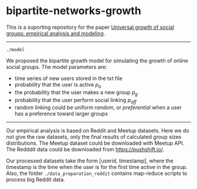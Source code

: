 # bipartite-networks-growth

This is a suporting repository for the paper [Universal growth of social groups: empirical analysis and modeling](https://arxiv.org/abs/2206.06732).

---

`./model`

We proposed the bipartite growth model for simulating the growth of online social groups. The model parameters are:
- time series of new users stored in the txt file
- probability that the user is active $p_a$
- the probability that the user makes a new group $p_g$
- probability that the user perform social linking $p_{aff}$
- random linking could be uniform $random$, or $preferential$ when a user has a preference toward larger groups

---

Our empirical analysis is based on Reddit and Meetup datasets. Here we do not give the raw datasets, only the final results of calculated group sizes distributions. The Meetup dataset could be downloaded with Meetup API. The Redddit data could be downloaded from https://pushshift.io/. 

Our processed datasets take the form [userid, timestamp], where the timestamp is the time when the user is for the first time active in the group. Also, the folder 
`./data_preparation_reddit` contains map-reduce scripts to process big Reddit data. 
